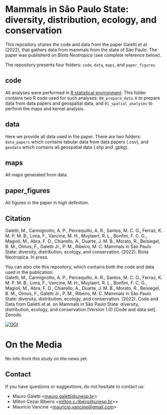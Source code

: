 # Mammals in São Paulo State: diversity, distribution, ecology, and conservation

This repository shares the code and data from the paper Galetti et al. (2022), that gathers data from mammals from the state of São Paulo. The paper was publisherd on *Biota Neotropica* (see complete reference below).

The repository presents four folders: `code`, `data`, `maps`, and `paper_figures`.

## code

All analyses were performed in [R statistical environment](https://www.r-project.org/). This folder contains two R code used for such analyses: `00_prepara_data.R` to prepare data from data papers and geospatial data, and `01_spatial_analyses` to perform the maps and kernel analysis.

## data

Here we provide all data used in the paper. There are two folders: `data_papers` which contains tabular data from data papers (.csv), and `geodata` which contains all geospatial data (.shp and .gpkg).

## maps

All maps generated from data.

## paper_figures

All figures in the paper in high definition.

## Citation

Galetti, M., Carmignotto, A. P., Percequillo, A. R., Santos, M. C. O., Ferraz, K. M. P. M. B., Lima, F., Vancine, M. H., Muylaert, R. L., Bonfim, F. C. G., Magioli, M., Abra, F. D., Chiarello, A., Duarte, J. M. B., Morato, R., Beisiegel, B. M., Olmos, F., Galetti Jr., P. M., Ribeiro, M. C. Mammals in São Paulo State: diversity, distribution, ecology, and conservation. (2022). Biota Neotropica. In press.

You can also cite this repository, which contains both the code and data used in the publication:  
Galetti, M., Carmignotto, A. P., Percequillo, A. R., Santos, M. C. O., Ferraz, K. M. P. M. B., Lima, F., Vancine, M. H., Muylaert, R. L., Bonfim, F. C. G., Magioli, M., Abra, F. D., Chiarello, A., Duarte, J. M. B., Morato, R., Beisiegel, B. M., Olmos, F., Galetti Jr., P. M., Ribeiro, M. C. Mammals in São Paulo State: diversity, distribution, ecology, and conservation. (2022). Code and Data from Galetti et al. on Mammals in São Paulo State: diversity, distribution, ecology, and conservation (Version 1.0) [Code and data set]. Zenodo.   

[![DOI](https://zenodo.org/badge/225414362.svg)]()

# On the Media

No info from this study on the news yet.

## Contact

If you have questions or suggestions, do not hesitate to contact us:

+ Mauro Galetti <<mauro.galetti@unesp.br>> 
+ Milton Cezar Ribeiro <<milton.c.ribeiro@unesp.br>>>
+ Maurício Vancine <<mauricio.vancine@gmail.com>>

